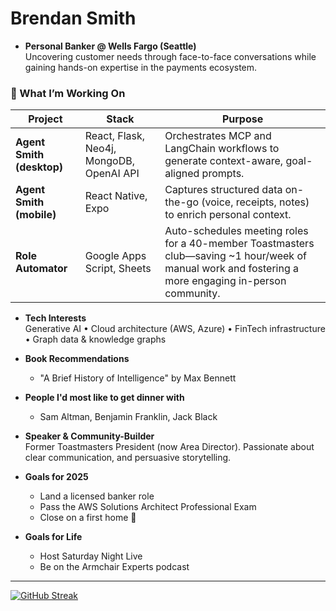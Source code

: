 # Brendan Smith

- **Personal Banker @ Wells Fargo (Seattle)**  
  Uncovering customer needs through face-to-face conversations while gaining hands-on expertise in the payments ecosystem.

### 🔧  What I’m Working On
| Project | Stack | Purpose |
|---------|-------|---------|
| **Agent Smith (desktop)** | React, Flask, Neo4j, MongoDB, OpenAI API | Orchestrates MCP and LangChain workflows to generate context-aware, goal-aligned prompts. |
| **Agent Smith (mobile)** | React Native, Expo | Captures structured data on-the-go (voice, receipts, notes) to enrich personal context. |
| **Role Automator** | Google Apps Script, Sheets | Auto-schedules meeting roles for a 40-member Toastmasters club—saving ~1 hour/week of manual work and fostering a more engaging in-person community. |

- **Tech Interests**  
  Generative AI • Cloud architecture (AWS, Azure) • FinTech infrastructure • Graph data & knowledge graphs

- **Book Recommendations**
  - "A Brief History of Intelligence" by Max Bennett
 
- **People I'd most like to get dinner with**
  - Sam Altman, Benjamin Franklin, Jack Black

- **Speaker & Community-Builder**  
  Former Toastmasters President (now Area Director). Passionate about clear communication, and persuasive storytelling.

- **Goals for 2025**  
  - Land a licensed banker role
  - Pass the AWS Solutions Architect Professional Exam
  - Close on a first home 🏡

- **Goals for Life**
  - Host Saturday Night Live
  - Be on the Armchair Experts podcast

---

[![GitHub Streak](https://github-readme-streak-stats.herokuapp.com?user=brendobrendo)](https://git.io/streak-stats)
